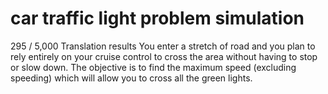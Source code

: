 # car traffic light problem simulation
 295 / 5,000 Translation results You enter a stretch of road and you plan to rely entirely on your cruise control to cross the area without having to stop or slow down.  The objective is to find the maximum speed (excluding speeding) which will allow you to cross all the green lights. 
